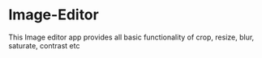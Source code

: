 # Image-Editor
This Image editor app provides all basic functionality of crop, resize, blur, saturate, contrast etc
